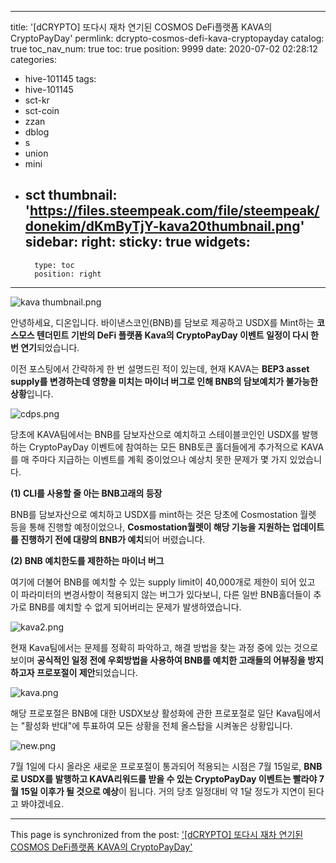 
---
title: '[dCRYPTO] 또다시 재차 연기된 COSMOS DeFi플랫폼 KAVA의 CryptoPayDay'
permlink: dcrypto-cosmos-defi-kava-cryptopayday
catalog: true
toc_nav_num: true
toc: true
position: 9999
date: 2020-07-02 02:28:12
categories:
- hive-101145
tags:
- hive-101145
- sct-kr
- sct-coin
- zzan
- dblog
- s
- union
- mini
- sct
thumbnail: 'https://files.steempeak.com/file/steempeak/donekim/dKmByTjY-kava20thumbnail.png'
sidebar:
    right:
        sticky: true
widgets:
    -
        type: toc
        position: right
---


![kava thumbnail.png](https://files.steempeak.com/file/steempeak/donekim/dKmByTjY-kava20thumbnail.png)

안녕하세요, 디온입니다. 바이낸스코인(BNB)를 담보로 제공하고 USDX를 Mint하는 **코스모스 텐더민트 기반의 DeFi 플랫폼 Kava의 CryptoPayDay 이벤트 일정이 다시 한 번 연기**되었습니다. 

이전 포스팅에서 간략하게 한 번 설명드린 적이 있는데, 현재 KAVA는 **BEP3 asset supply를 변경하는데 영향을 미치는 마이너 버그로 인해 BNB의 담보예치가 불가능한 상황**입니다. 

![cdps.png](https://files.steempeak.com/file/steempeak/donekim/MS11BQwU-cdps.png)

당초에 KAVA팀에서는 BNB를 담보자산으로 예치하고 스테이블코인인 USDX를 발행하는 CryptoPayDay 이벤트에 참여하는 모든 BNB토큰 홀더들에게 추가적으로 KAVA를 매 주마다 지급하는 이벤트를 계획 중이었으나 예상치 못한 문제가 몇 가지 있었습니다.

**(1) CLI를 사용할 줄 아는 BNB고래의 등장**

BNB를 담보자산으로 예치하고 USDX를 mint하는 것은 당초에 Cosmostation 월렛 등을 통해 진행할 예정이었으나, **Cosmostation월렛이 해당 기능을 지원하는 업데이트를 진행하기 전에 대량의 BNB가 예치**되어 버렸습니다.

**(2) BNB 예치한도를 제한하는 마이너 버그**

여기에 더불어 BNB를 예치할 수 있는 supply limit이 40,000개로 제한이 되어 있고 이 파라미터의 변경사항이 적용되지 않는 버그가 있다보니, 다른 일반 BNB홀더들이 추가로 BNB를 예치할 수 없게 되어버리는 문제가 발생하였습니다.

![kava2.png](https://files.steempeak.com/file/steempeak/donekim/V81BRq68-kava2.png)

현재 Kava팀에서는 문제를 정확히 파악하고, 해결 방법을 찾는 과정 중에 있는 것으로 보이며 **공식적인 일정 전에 우회방법을 사용하여 BNB를 예치한 고래들의 어뷰징을 방지하고자 프로포절이 제안**되었습니다.

![kava.png](https://files.steempeak.com/file/steempeak/donekim/U4m2S8mf-kava.png)

해당 프로포절은 BNB에 대한 USDX보상 활성화에 관한 프로포절로 일단 Kava팀에서는 "활성화 반대"에 투표하여 모든 상황을 전체 올스탑을 시켜놓은 상황입니다. 


![new.png](https://files.steempeak.com/file/steempeak/donekim/GOiqUHHA-new.png)

7월 1일에 다시 올라온 새로운 프로포절이 통과되어 적용되는 시점은 7월 15일로, **BNB로 USDX를 발행하고 KAVA리워드를 받을 수 있는 CryptoPayDay 이벤트는 빨라야 7월 15일 이후가 될 것으로 예상**이 됩니다. 거의 당초 일정대비 약 1달 정도가 지연이 된다고 봐야겠네요.

- - -

This page is synchronized from the post: ['[dCRYPTO] 또다시 재차 연기된 COSMOS DeFi플랫폼 KAVA의 CryptoPayDay'](https://steemit.com/@donekim/dcrypto-cosmos-defi-kava-cryptopayday)
